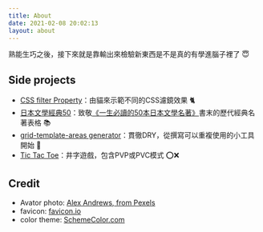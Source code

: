 ```yaml
---
title: About
date: 2021-02-08 20:02:13
layout: about
---
```


熟能生巧之後，接下來就是靠輸出來檢驗新東西是不是真的有學進腦子裡了 😇

<h2>Side projects</h2>

- <a target="_blank" href="https://tzynwang.github.io/SideProject_CSS-filter-property/">CSS filter Property</a>：由貓來示範不同的CSS濾鏡效果 🐈
- <a target="_blank" href="https://tzynwang.github.io/SideProject_Japanese-literature-50">日本文學經典50</a>：致敬[《一生必讀的50本日本文學名著》](https://www.cite.com.tw/book?id=71265)書末的歷代經典名著表格 📚
- [grid-template-areas generator](https://codepen.io/Charlie7779/pen/qBqGbpm)：貫徹DRY，從撰寫可以重複使用的小工具開始 🔨
- <a target="_blank" href="https://tzynwang.github.io/Practice_tic-tac-toe/">Tic Tac Toe</a>：井字遊戲，包含PVP或PVC模式 ⭕❌

<h2>Credit</h2>

- Avator photo: [Alex Andrews, from Pexels](https://www.pexels.com/photo/photo-of-fox-sitting-on-ground-2295744/)
- favicon: [favicon.io](https://favicon.io/emoji-favicons/ledger/)
- color theme: [SchemeColor.com](https://www.schemecolor.com/elegant-and-classic.php)